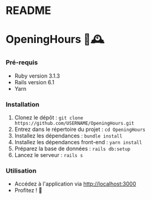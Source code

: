 # README

# OpeningHours 🚪🕰️

### Pré-requis
- Ruby version 3.1.3
- Rails version 6.1
- Yarn

### Installation
1. Clonez le dépôt : `git clone https://github.com/USERNAME/OpeningHours.git`
2. Entrez dans le répertoire du projet : `cd OpeningHours`
3. Installez les dépendances : `bundle install`
4. Installez les dépendances front-end : `yarn install`
5. Préparez la base de données : `rails db:setup`
6. Lancez le serveur : `rails s`

### Utilisation
- Accédez à l'application via [http://localhost:3000](http://localhost:3000)
- Profitez ! 🎉

